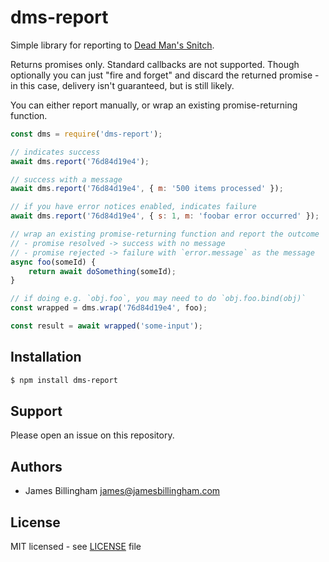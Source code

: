 # dms-report

Simple library for reporting to [Dead Man's Snitch](https://deadmanssnitch.com).

Returns promises only. Standard callbacks are not supported. Though optionally you can just "fire and forget" and discard the returned promise - in this case, delivery isn't guaranteed, but is still likely.

You can either report manually, or wrap an existing promise-returning function.

```js
const dms = require('dms-report');

// indicates success
await dms.report('76d84d19e4');

// success with a message
await dms.report('76d84d19e4', { m: '500 items processed' });

// if you have error notices enabled, indicates failure
await dms.report('76d84d19e4', { s: 1, m: 'foobar error occurred' });

// wrap an existing promise-returning function and report the outcome
// - promise resolved -> success with no message
// - promise rejected -> failure with `error.message` as the message
async foo(someId) {
	return await doSomething(someId);
}

// if doing e.g. `obj.foo`, you may need to do `obj.foo.bind(obj)`
const wrapped = dms.wrap('76d84d19e4', foo);

const result = await wrapped('some-input');
```

## Installation

```bash
$ npm install dms-report
```

## Support

Please open an issue on this repository.

## Authors

- James Billingham <james@jamesbillingham.com>

## License

MIT licensed - see [LICENSE](LICENSE) file
